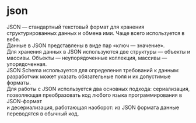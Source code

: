 # json  
JSON — стандартный текстовый формат для хранения структурированных данных и обмена ими. Чаще всего используется в вебе.  
Данные в JSON представлены в виде пар «ключ — значение».  
Для хранения данных в JSON используются две структуры — объекты и массивы. Объекты — неупорядоченные коллекция, массивы — упорядоченная.  
JSON Schema используется для определения требований к данным: разработчик может указать обязательные поля и их допустимые форматы.  
Для работы с JSON используется два основных подхода: сериализация, позволяющая преобразовать код любого языка программирования в JSON-формат  
и десериализация, работающая наоборот: из JSON формата данные переводятся в обычный код.
